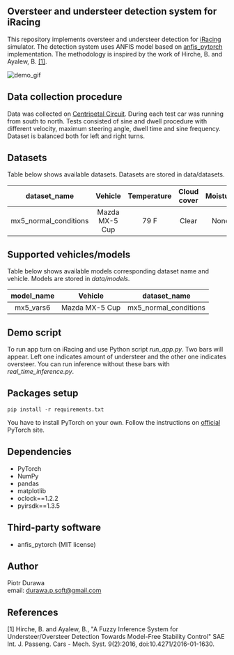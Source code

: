 ## Oversteer and understeer detection system for iRacing
This repository implements oversteer and understeer detection for [iRacing](https://www.iracing.com/) simulator. The detection system uses ANFIS model based on
[anfis_pytorch](https://github.com/jfpower/anfis-pytorch) implementation. The methodology is inspired by the work of 
Hirche, B. and Ayalew, B. [[1]](#1).

![demo_gif](readme_files/demo.gif)

## Data collection procedure

Data was collected on [Centripetal Circuit](https://www.iracing.com/tracks/centripetal-circuit/). During each test car was
running from south to north. Tests consisted of sine and dwell procedure with different velocity, maximum steering angle, 
dwell time and sine frequency. Dataset is balanced both for left and right turns.

## Datasets

Table below shows available datasets. Datasets are stored in data/datasets.

|     dataset_name      |    Vehicle     | Temperature | Cloud cover | Moisture  |    Wind     |  Humidity |
|:---------------------:|:--------------:|:-----------:|:-----------:|:---------:|:-----------:|:---------:|
| mx5_normal_conditions | Mazda MX-5 Cup |    79 F     |    Clear    |   None    | 1 mph North | 0% |

## Supported vehicles/models
Table below shows available models corresponding dataset name and vehicle. Models are stored in *data/models*.

| model_name |    Vehicle     |     dataset_name      |
|:----------:|:--------------:|:---------------------:|
| mx5_vars6  | Mazda MX-5 Cup | mx5_normal_conditions |


## Demo script
To run app turn on iRacing and use Python script *run_app.py*. Two bars will appear. Left one indicates amount of understeer
and the other one indicates oversteer. 
You can run inference without these bars with *real_time_inference.py*.


## Packages setup

```commandline
pip install -r requirements.txt
```

You have to install PyTorch on your own. Follow the instructions on [official](https://pytorch.org/) PyTorch site.

## Dependencies 
- PyTorch
- NumPy
- pandas
- matplotlib
- oclock==1.2.2
- pyirsdk==1.3.5

## Third-party software
- anfis_pytorch (MIT license)

## Author
Piotr Durawa \
email: durawa.p.soft@gmail.com

## References
<a id="1">[1]</a> 
Hirche, B. and Ayalew, B.,
"A Fuzzy Inference System for Understeer/Oversteer Detection Towards Model-Free Stability Control"
SAE Int. J. Passeng. Cars - Mech. Syst. 9(2):2016, doi:10.4271/2016-01-1630.